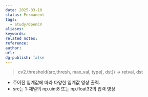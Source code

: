 ```yaml
---
date: 2025-03-10
status: Permanent
tags: 
  - Study/OpenCV
aliases: 
keywords: 
related notes: 
reference: 
author: 
url: 
dg-publish: false
---
```

> cv2.threshold(src,thresh, max_val, type[, dst]) -> retval, dst
- 주어진 임계값에 따라 다양한 임계값 영상 출력.
- src는 1-채널의 np.uint8 또는 np.float32의 입력 영상

